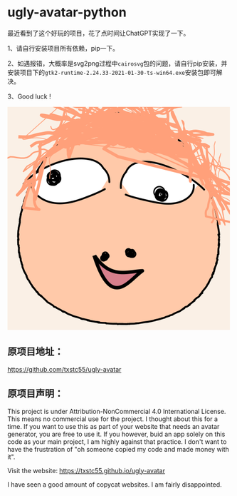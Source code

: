 # ugly-avatar-python

最近看到了这个好玩的项目，花了点时间让ChatGPT实现了一下。

1、请自行安装项目所有依赖，pip一下。

2、如遇报错，大概率是svg2png过程中`cairosvg`包的问题，请自行pip安装，并安装项目下的`gtk2-runtime-2.24.33-2021-01-30-ts-win64.exe`安装包即可解决。

3、Good luck !

![](./face.png)

## 原项目地址：

https://github.com/txstc55/ugly-avatar

## 原项目声明：

This project is under Attribution-NonCommercial 4.0 International License. This means no commercial use for the project. I thought about this for a time. If you want to use this as part of your website that needs an avatar generator, you are free to use it. If you however, buid an app solely on this code as your main project, I am highly against that practice. I don't want to have the frustration of "oh someone copied my code and made money with it".

Visit the website: https://txstc55.github.io/ugly-avatar

I have seen a good amount of copycat websites. I am fairly disappointed.

